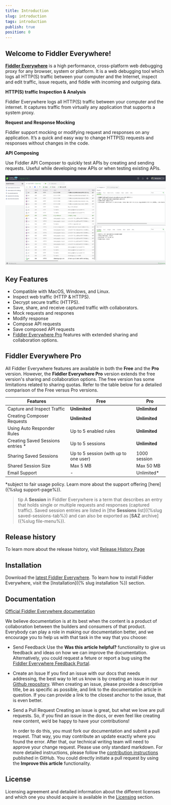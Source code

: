 ```yaml
---
title: Introduction
slug: introduction
tags: introduction
publish: true
position: 0
---
```


## Welcome to Fiddler Everywhere!

[**Fiddler Everywhere**](https://www.telerik.com/fiddler-everywhere) is a high performance, cross-platform web debugging proxy for any browser, system or platform. It is a web debugging tool which logs all HTTP(S) traffic between your computer and the Internet, inspect and edit traffic, issue requets, and fiddle with incoming and outgoing data.

**HTTP(S) traffic Inspection & Analysis**

Fiddler Everywhere logs all HTTP(S) traffic between your computer and the internet. It captures traffic from virtually any application that supports a system proxy.

**Request and Response Mocking**

Fiddler support mocking or modifying request and responses on any application. It’s a quick and easy way to change HTTP(S) requests and responses without changes in the code.

**API Composing**

Use Fiddler API Composer to quickly test APIs by creating and sending requests. Useful while developing new APIs or when testing existing APIs.

![Fiddler Everywhere main screen](./images/menu/fiddler-main-screen.png)
## Key Features

- Compatible with MacOS, Windows, and Linux.
- Inspect web traffic (HTTP & HTTPS).
- Decrypt secure traffic (HTTPS).
- Save, share, and receive captured traffic with collaborators.
- Mock requests and respones
- Modify response
- Compose API requests
- Save composed API requests
- [Fiddler Everywhere Pro](#fiddler-everywhere-pro) features with extended sharing and collaboration options.

## Fiddler Everywhere Pro

All Fiddler Everywhere features are available in both the **Free** and the **Pro** version. However, the **Fiddler Everywhere Pro** version extends the free version's sharing and collaboration options. The free version has some limitations related to sharing quotas. Refer to the table below for a detailed comparison of the Free versus Pro versions.

| __Features__ |  __Free__ | __Pro__ |
|---|---|---|
| Capture and Inspect Traffic | **Unlimited** | **Unlimited** |
| Creating Composer Requests | **Unlimited** | **Unlimited** |
| Using Auto Responder Rules | Up to 5 enabled rules | **Unlimited** |
| Creating Saved Sessions entries * | Up to 5 sessions | **Unlimited** |
| Sharing Saved Sessions | Up to 5 session (with up to one user) | 1000 session  |
| Shared Session Size | Max 5 MB | Max 50 MB |
| Email Support | - | Unlimited* |

*subject to fair usage policy. Learn more about the support offering [here]({%slug support-page%}).

>tip A **Session** in Fiddler Everywhere is a term that describes an entry that holds single or multiple requests and responses (captured traffic). Saved session entries are listed in [the **Sessions** list]({%slug saved-sessions-tab%}) and can also be exported as [**SAZ** archive]({%slug file-menu%}).

## Release history

To learn more about the release history, visit [Release History Page](https://www.telerik.com/support/whats-new/fiddler-everywhere/release-history)

## Installation

Download the [latest Fiddler Everywhere](https://www.telerik.com/download/fiddler-everywhere).
To learn how to install Fiddler Everywhere, visit the [Installation]({% slug installation %}) section.

## Documentation

[Official Fiddler Everywhere documentation](https://docs.telerik.com/fiddler-everywhere/introduction?_ga=2.206480400.2086505781.1591948423-772467175.1590489532)

We believe documentation is at its best when the content is a product of collaboration between the builders and consumers of that product. Everybody can play a role in making our documentation better, and we encourage you to help us with that task in the way that you choose:

- Send Feedback
    Use the __Was this article helpful?__ functionality to give us feedback and ideas on how we can improve the documentation. Alternatively, you could request a feture or report a bug using the [Fiddler Everywhere Feedback Portal](https://feedback.telerik.com/fiddler-everywhere).

- Create an Issue
    If you find an issue with our docs that needs addressing, the best way to let us know is by creating an issue in our [Github repository](https://github.com/telerik/fiddler-everywhere-docs). When creating an issue, please provide a descriptive title, be as specific as possible, and link to the documentation article in question. If you can provide a link to the closest anchor to the issue, that is even better.

- Send a Pull Request
    Creating an issue is great, but what we love are pull requests. So, if you find an issue in the docs, or even feel like creating new content, we’d be happy to have your contributions! 

    In order to do this, you must fork our documentation and submit a pull request. That way, you may contribute an update exactly where you found the error. After that, our technical writing team will need to approve your change request. Please use only standard markdown. For more detailed instructions, please follow the [contribution instructions](https://github.com/telerik/fiddler-everywhere-docs#contributing) published in GitHub. You could directly initiate a pull request by using the __Improve this article__ functionality.


## License

Licensing agreement and detailed information about the different licenses and which one you should acquire is available in the [Licensing](https://www.telerik.com/purchase/license-agreement/fiddler-everywhere-beta) section.

